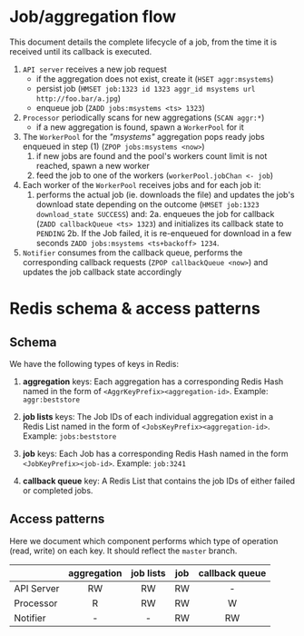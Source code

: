# Job/aggregation flow

This document details the complete lifecycle of a job, from the time it is
received until its callback is executed.


1. `API server` receives a new job request
    - if the aggregation does not exist, create it (`HSET aggr:msystems`)
    - persist job (`HMSET job:1323 id 1323 aggr_id msystems url http://foo.bar/a.jpg`)
    - enqueue job (`ZADD jobs:msystems <ts> 1323`)
2. `Processor` periodically scans for new aggregations (`SCAN aggr:*`)
    - if a new aggregation is found, spawn a `WorkerPool` for it
3.  The `WorkerPool` for the _"msystems"_ aggregation pops ready jobs enqueued in
    step (1) (`ZPOP jobs:msystems <now>`)
      1. if new jobs are found and the pool's workers count limit is not reached,
        spawn a new worker
      2. feed the job to one of the workers (`workerPool.jobChan <- job`)
4. Each worker of the `WorkerPool` receives jobs and for each job it:
   1. performs the actual job (ie. downloads the file) and updates the job's
      download state depending on the outcome (`HMSET job:1323 download_state SUCCESS`) and:
        2a. enqueues the job for callback (`ZADD callbackQueue <ts> 1323`) and initializes
           its callback state to `PENDING`
        2b. If the Job failed, it is re-enqueued for download in a few seconds
           `ZADD jobs:msystems <ts+backoff> 1234`.
5. `Notifier` consumes from the callback queue, performs the corresponding
   callback requests (`ZPOP callbackQueue <now>`) and updates the job callback state
   accordingly

# Redis schema & access patterns

## Schema

We have the following types of keys in Redis:

1. **aggregation** keys: Each aggregation has a corresponding Redis Hash named in
   the form of `<AggrKeyPrefix><aggregation-id>`. Example: `aggr:beststore`

2. **job lists** keys: The Job IDs of each individual aggregation exist in a Redis
   List named in the form of `<JobsKeyPrefix><aggregation-id>`. Example:
   `jobs:beststore`

3. **job** keys: Each Job has a corresponding Redis Hash named in the form
   `<JobKeyPrefix><job-id>`. Example: `job:3241`

5. **callback queue** key: A Redis List that contains the job IDs of either failed or
   completed jobs.


## Access patterns

Here we document which component performs which type of operation (read, write)
on each key. It should reflect the `master` branch.

|               | aggregation | job lists | job | callback queue |
| ------------- |:----------:| :------:| :-----: | :-----: |
| API Server    | RW | RW | RW | - |
| Processor     | R | RW | RW | W |
| Notifier      | - | - | RW | RW |



